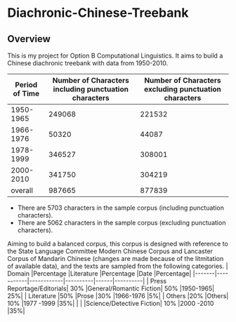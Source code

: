 # Diachronic-Chinese-Treebank
## Overview
This is my project for Option B Computational Linguistics. 
It aims to build a Chinese diachronic treebank with data from 1950-2010.

| Period of Time  | Number of Characters including punctuation characters | Number of Characters excluding punctuation characters |
| ------------- | ------------- |-----------------|
| 1950-1965          | 249068   | 221532   |
| 1966-1976          |  50320   |  44087     |
|  1978-1999         | 346527         |  308001         |
|  2000-2010         |  341750        |   304219           |
| overall | 987665|877839|
* There are 5703 characters in the sample corpus (including punctuation characters).
* There are 5062 characters in the sample corpus (excluding punctuation characters).

Aiming to build a balanced corpus, this corpus is designed with reference to the State Language Committee Modern Chinese Corpus and Lancaster Corpus of Mandarin Chinese (changes are made because of the litmitation of available data), and the texts are sampled from the following categories.
| Domain	|Percentage	|Literature	|Percentage	|Date	|Percentage|
|-------|-----------|------------|----------|------|----------|
| Press Reportage/Editorials|	30%	|General/Romantic Fiction|	50%	|1950-1965|	25%|
| Literature	|50%	|Prose	|30%	|1966-1976	|5%|
| Others	|20%	|Others|	10%	|1977 -1999	|35%|
| | |Science/Detective Fiction|	10%	|2000 -2010	|35%|


